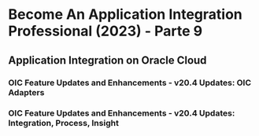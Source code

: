 # Become An Application Integration Professional (2023) - Parte 9

## Application Integration on Oracle Cloud

### OIC Feature Updates and Enhancements - v20.4 Updates: OIC Adapters

### OIC Feature Updates and Enhancements - v20.4 Updates: Integration, Process, Insight
